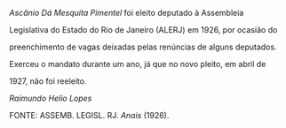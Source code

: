 

*Ascânio Dá Mesquita Pimentel* foi eleito deputado à Assembleia

Legislativa do Estado do Rio de Janeiro (ALERJ) em 1926, por ocasião do

preenchimento de vagas deixadas pelas renúncias de alguns deputados.

Exerceu o mandato durante um ano, já que no novo pleito, em abril de

1927, não foi reeleito.



*Raimundo Helio Lopes*



FONTE: ASSEMB. LEGISL. RJ. *Anais* (1926).

